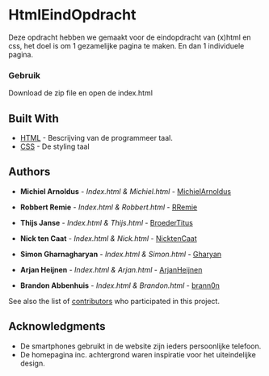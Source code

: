 # HtmlEindOpdracht
Deze opdracht hebben we gemaakt voor de eindopdracht van (x)html en css, het doel is om 1 gezamelijke pagina te maken. En dan 1 individuele pagina.

### Gebruik

Download de zip file en open de index.html

## Built With

* [HTML](https://nl.wikipedia.org/wiki/HyperText_Markup_Language) - Bescrijving van de programmeer taal.
* [CSS](https://nl.wikipedia.org/wiki/Cascading_Style_Sheets) - De styling taal

## Authors

* **Michiel Arnoldus** - *Index.html & Michiel.html* - [MichielArnoldus](https://github.com/MichielArnoldus)

* **Robbert Remie** - *Index.html & Robbert.html* - [RRemie](https://github.com/RRemie)

* **Thijs Janse** - *Index.html & Thijs.html* - [BroederTitus](https://github.com/BroederTitus)

* **Nick ten Caat** - *Index.html & Nick.html* - [NicktenCaat](https://github.com/NicktenCaat)

* **Simon Gharnagharyan** - *Index.html & Simon.html* - [Gharyan](https://github.com/Gharyan)

* **Arjan Heijnen** - *Index.html & Arjan.html* - [ArjanHeijnen](https://github.com/ArjanHeijnen)

* **Brandon Abbenhuis** - *Index.html & Brandon.html* - [brann0n](https://github.com/brann0n)

See also the list of [contributors](https://github.com/brann0n/HtmlEindOpdracht/contributors) who participated in this project.

## Acknowledgments

* De smartphones gebruikt in de website zijn ieders persoonlijke telefoon.
* De homepagina inc. achtergrond waren inspiratie voor het uiteindelijke design.

